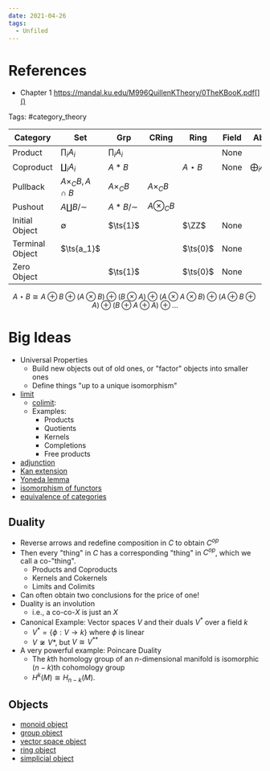 ```yaml
---
date: 2021-04-26
tags: 
  - Unfiled
---
```


# References
- Chapter 1 https://mandal.ku.edu/M996QuillenKTheory/0TheKBooK.pdf[]()

Tags:
#category_theory


| Category        | Set                     | Grp             | CRing          | Ring        | Field | Ab                | $\Vect_k$         | R-Mod             | $R\dash$cAlg       | Sch         | Top               | $\Top_*$     |
| --------------- | ----------------------- | --------------- | -------------- | ----------- | ----- | ----------------- | ----------------- | ----------------- | ------------------ | ----------- | ----------------- | ------------ |
| Product         | $\prod_i A_i$           | $\prod_i A_i$   |                |             | None  |                   |                   | $\prod_i A_i$     |                    |             | $\prod_i A_i$     |              |
| Coproduct       | $\coprod_i A_i$         | $A\ast B$       |                | $A\star B$  | None  | $\bigoplus_i A_i$ | $\bigoplus_i A_i$ | $\bigoplus_i A_i$ | $\bigotimes_i A_i$ |             | $\coprod A_i$     | $\vee_i A_i$ |
| Pullback        | $A\times_C B, A \cap B$ | $A\times_C B$   | $A\times_C B$  |             |       |                   |                   | $A\times_C B$     |                    |             |                   |              |
| Pushout         | $A \coprod B/\sim$      | $A \ast B/\sim$ | $A\otimes_C B$ |             |       |                   |                   |                   |                    |             | $A \coprod_{f} B$ |              |
| Initial Object  | $\emptyset$             | $\ts{1}$        |                | $\ZZ$       | None  |                   |                   | $\ts{1}$          |                    | $\spec(0)$  | $\emptyset$       |              |
| Terminal Object | $\ts{a_1}$              |                 |                | $\ts{0}$    | None  |                   |                   |                   |                    | $\spec \ZZ$ | $\pt$             |              |
| Zero Object     |                         | $\ts{1}$        |                | $\ts{0}$    | None  |                   |                   |                   |                    |             |                   |              |

$$
A\star B \cong A \oplus B \oplus (A \otimes B) \oplus (B \otimes A) \oplus (A \otimes A \otimes B) \oplus (A \oplus B \oplus A) \oplus (B \oplus A \oplus A) \oplus ...
$$

# Big Ideas

- Universal Properties
  - Build new objects out of old ones, or "factor" objects into smaller ones
  - Define things "up to a unique isomorphism"
- [limit](limit)
  - [colimit](colimit.md): 
  - Examples:
    - Products
    - Quotients
    - Kernels
    - Completions
    - Free products
- [adjunction](adjunction.md)
- [Kan extension](Kan%20extension.md)
- [Yoneda lemma](Yoneda%20lemma)
- [isomorphism of functors](isomorphism%20of%20functors)
- [equivalence of categories](equivalence%20of%20categories.md)


## Duality

- Reverse arrows and redefine composition in $C$ to obtain $C^{op}$
- Then every "thing" in $C$ has a corresponding "thing" in $C^{op}$, which we call a co-"thing".
  - Products and Coproducts
  - Kernels and Cokernels
  - Limits and Colimits
- Can often obtain two conclusions for the price of one!
- Duality is an involution
  - i.e., a co-co-$X$ is just an $X$
- Canonical Example: Vector spaces $V$ and their duals $V^*$ over a field $k$
  - $V^* = \{\phi: V \rightarrow k\}$ where $\phi$ is linear
  - $V \not\cong V*$, but $V \cong V^{**}$
- A very powerful example: Poincare Duality
  - The $k$th homology group of an $n$-dimensional manifold  is isomorphic $(n-k)$th cohomology group
  - $H^k(M) \cong H_{n-k}(M)$.

## Objects

- [monoid object](monoid%20object)
- [group object](group%20object)
- [vector space object](vector%20space%20object)
- [ring object](ring%20object)
- [simplicial object](simplicial%20object)